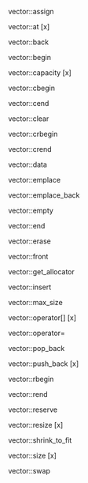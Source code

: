 vector::assign

vector::at              [x]

vector::back

vector::begin

vector::capacity        [x]

vector::cbegin

vector::cend

vector::clear

vector::crbegin

vector::crend

vector::data

vector::emplace

vector::emplace_back

vector::empty

vector::end

vector::erase

vector::front

vector::get_allocator

vector::insert

vector::max_size

vector::operator[]      [x]

vector::operator=

vector::pop_back

vector::push_back       [x]

vector::rbegin

vector::rend

vector::reserve

vector::resize          [x]

vector::shrink_to_fit

vector::size            [x]

vector::swap